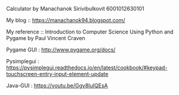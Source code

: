 Calculator by Manachanok Sirivibulkovit 6001012630101

My blog :: https://manachanok94.blogspot.com/

My reference :: Introduction to Computer Science Using Python and Pygame by Paul Vincent Craven

Pygame GUI : http://www.pygame.org/docs/

Pysimplegui : https://pysimplegui.readthedocs.io/en/latest/cookbook/#keypad-touchscreen-entry-input-element-update

Java-GUI : https://youtu.be/Ggy8IuIQEsA
